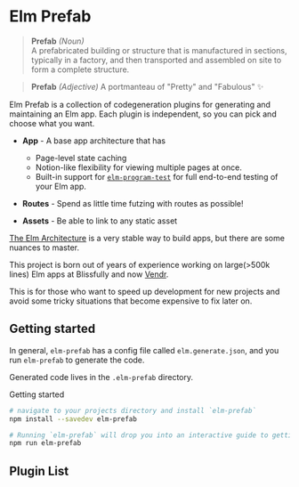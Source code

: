 # Elm Prefab

> **Prefab** _(Noun)_  
> A prefabricated building or structure that is manufactured in sections, typically in a factory, and then transported and assembled on site to form a complete structure.

> **Prefab** _(Adjective)_
> A portmanteau of "Pretty" and "Fabulous" :sparkles:

Elm Prefab is a collection of codegeneration plugins for generating and maintaining an Elm app. Each plugin is independent, so you can pick and choose what you want.

- **App** - A base app architecture that has

  - Page-level state caching
  - Notion-like flexibility for viewing multiple pages at once.
  - Built-in support for [`elm-program-test`](https://package.elm-lang.org/packages/avh4/elm-program-test/latest/) for full end-to-end testing of your Elm app.

- **Routes** - Spend as little time futzing with routes as possible!

- **Assets** - Be able to link to any static asset

[The Elm Architecture](https://guide.elm-lang.org/architecture/) is a very stable way to build apps, but there are some nuances to master.

This project is born out of years of experience working on large(>500k lines) Elm apps at Blissfully and now [Vendr](vendr.com).

This is for those who want to speed up development for new projects and avoid some tricky situations that become expensive to fix later on.

## Getting started

In general, `elm-prefab` has a config file called `elm.generate.json`, and you run `elm-prefab` to generate the code.

Generated code lives in the `.elm-prefab` directory.

Getting started

```bash
# navigate to your projects directory and install `elm-prefab`
npm install --savedev elm-prefab

# Running `elm-prefab` will drop you into an interactive guide to getting started.
npm run elm-prefab
```

## Plugin List
